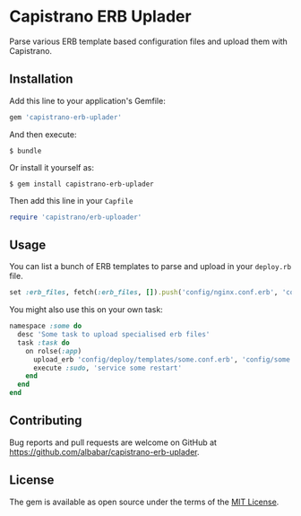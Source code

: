 # Capistrano ERB Uplader

Parse various ERB template based configuration files and upload them with Capistrano.

## Installation

Add this line to your application's Gemfile:

```ruby
gem 'capistrano-erb-uplader'
```

And then execute:

    $ bundle

Or install it yourself as:

    $ gem install capistrano-erb-uplader

Then add this line in your `Capfile`

```ruby
require 'capistrano/erb-uploader'
```

## Usage

You can list a bunch of ERB templates to parse and upload in your `deploy.rb` file.

```ruby
set :erb_files, fetch(:erb_files, []).push('config/nginx.conf.erb', 'config/app.monit.erb')
```

You might also use this on your own task:

```ruby
namespace :some do
  desc 'Some task to upload specialised erb files'
  task :task do
    on rolse(:app)
      upload_erb 'config/deploy/templates/some.conf.erb', 'config/some.conf'  
      execute :sudo, 'service some restart'
    end
  end
end
```

## Contributing

Bug reports and pull requests are welcome on GitHub at https://github.com/albabar/capistrano-erb-uplader.

## License

The gem is available as open source under the terms of the [MIT License](http://opensource.org/licenses/MIT).

